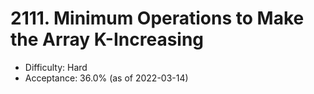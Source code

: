 # 2111. Minimum Operations to Make the Array K-Increasing
- Difficulty: Hard
- Acceptance: 36.0% (as of 2022-03-14)
